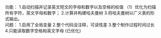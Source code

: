 功能：
    1.自动扫描并记录英文短文的字母和数字以及空格的权值
   （1）优化为扫描所有字符，英文字母和数字； 
		2.计算并构建哈夫曼树
		3.将哈夫曼树以广义表的形式输出。  
问题：
    1.启用了全局变量
		2.整个代码没注释，可读性差
		3.整个制作过程时间过长 
		4.只能读取数字空格和英文字母 (已优化)

 
